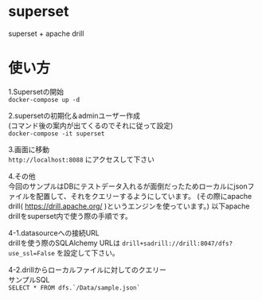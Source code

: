# superset
superset + apache drill

# 使い方
1.Supersetの開始<br>
`
docker-compose up -d
`

2.supersetの初期化＆adminユーザー作成<br>
(コマンド後の案内が出てくるのでそれに従って設定)<br>
`
docker-compose -it superset 
`

3.画面に移動<br>
` http://localhost:8088 `
にアクセスして下さい

4.その他<br>
今回のサンプルはDBにテストデータ入れるが面倒だったためローカルにjsonファイルを配置して、それをクエリーするようにしています。
(その際にapache drill( https://drill.apache.org/ )というエンジンを使っています。)
以下apache drillをsuperset内で使う際の手順です。

4-1.datasourceへの接続URL<br>
drillを使う際のSQLAlchemy URLは
`
drill+sadrill://drill:8047/dfs?use_ssl=False
`
を設定して下さい。

4-2.drillからローカルファイルに対してのクエリー<br>
サンプルSQL<br>
``
SELECT *
FROM dfs.`/Data/sample.json`
``
